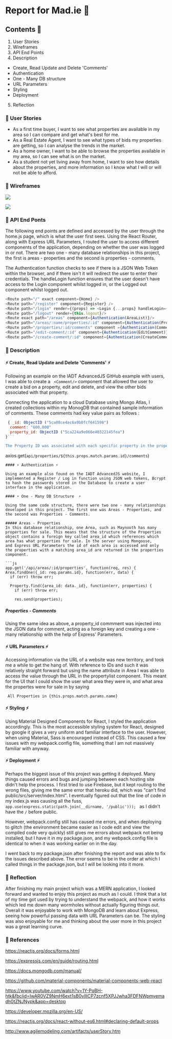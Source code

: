 # Report for Mad.ie 📓

## Contents 🍩
1. User Stories
2. Wireframes
3. API End Points
4. Description
  - Create, Read Update and Delete 'Comments'
  - Authentication
  - One - Many DB structure
  - URL Parameters
  - Styling
  - Deployment
5. Reflection



### 🌈 User Stories

- As a first time buyer, I want to see what properties are available in my area so I can compare and get what's best for me.
- As a Real Estate Agent, I want to see what types of bids my properties are getting, so I can analyse the trends in the market.
- As a home owner, I want to be able to browse the properties available in my area, so I can see what is on the market.
- As a student not yet living away from home, I want to see how details about the properties, and more information so I know what I will or will not be able to afford.

### 🌈 Wireframes

![](images/Wireframe_01.png)

![](images/Wireframe_02.png)

### 🌈 API End Ponts

The following end points are defined and accessed by the user through the home.js page, which is what the user first sees. Using the React Router, along with Express URL Parameters, I routed the user to access different components of the application, depending on whether the user was logged in or not.
There are two one - many database relationships in this project, the first is areas - properties and the second is properties - comments.

The Authentication function checks to see if there is a JSON Web Token within the browser, and if there isn't it will redirect the user to enter their credentials. The handleLogin function ensures that the user doesn't have access to the Login component whilst logged in, or the Logged out component whilst logged out.

```js
<Route path="/" exact component={Home} />
<Route path="/register" component={Register} />
<Route path="/login" render={(props) => <Login {...props} handleLogin={this.login} />} />
<Route path="/logout" render={this.logout}/>
<Route exact path="/areas" component={Authentication(AreaList)}/>
<Route path="/areas/:name/properties/:id" component={Authentication(PropertyList)}/>
<Route path="/properties/:id/comments" component ={Authentication(CommentList)} />
<Route path="/edit-comment/:id" component={Authentication(EditComment)}/>
<Route path="/create-comment/:id" component={Authentication(CreateComment)}/>

```



### 🌈 Description

#### ⚡️ Create, Read Update and Delete 'Comments' ⚡️

Following an example on the IADT AdvancedJS GitHub example  with users, I was able to create a ``` <Comment/>``` component that allowed the user to create a bid on a property, edit and delete, and view the other bids associated with that property.

Connecting the application to a cloud Database using Mongo Atlas, I created collections within my MonogDB that contained sample information of comments.
These comments had key value pairs as follows :
```js
 { _id: ObjectID ("5ca88ce4ac6a9b0fcf641598")
  comment: "600,000"
  property_id: ObjectID ("5ca224a9e066e40322145fea")
}```

The Property ID was associated with each specific property in the property list, behaving as a foreign key in the comment component. It was accessed through Express URL Parameters, in the axios request that populates the comment list.
```
  axios.get(`api/properties/${this.props.match.params.id}/comments`)
  ```
#### ⚡️ Authentication ⚡️

Using an example also found on the IADT AdvancedJS website, I implemented a Register / Log in function using JSON web tokens, Bcrypt to hash the passwords stored in the Database to create a user interface in the application.

#### ⚡️ One - Many DB Structure  ⚡️

Using the same code structure, there were two one - many relationships developed in this project. The first one was Areas - Properties, and the second was Properties - Comments.

##### Areas - Properties
In this database relationship, one Area, such as Maynooth has many properties for sale. This means that the structure of the Properties object contains a foreign key called area_id which references which area has what properties for sale. In the server using Mongoose,
and Express URL Parameters the id of each area is accessed and only the properties with a matching area_id are returned in the properties component.

```js
  app.get('/api/areas/:id/properties', function(req, res) {
  Area.findOne({_id: req.params.id}, function(err, data) {
    if (err) throw err;

    Property.find({area_id: data._id}, function(err, properties) {
      if (err) throw err;

      res.send(properties);
```

##### Properties - Comments
Using the same idea as above, a property_id commment was injected into the JSON data for comment, acting as a foreign key and creating a one - many relationship with the help of Express' Parameters.



#### ⚡️ URL Parameters  ⚡️
Accessing information via the URL of a website was new territory, and took me a while to get the hang of. With reference to IDs and such it was relatively straight forward but using the name attribute in Area I was able to access the value through the URL in the propertylist component. This meant for the UI that I could show the user what area they were in, and what area the propertes were for sale in by saying
```
 All Properties in {this.props.match.params.name}
```
#### ⚡️ Styling  ⚡️

Using Material Designed Components for React, I styled the application accordingly. This is the most accessible styling system for React, designed by google it gives a very uniform and familiar interface to the user. However, when using Material, Sass is encouraged instead of CSS. This caused a few issues with my webpack.config file, something that I am not massively familiar with anyway.


#### ⚡️ Deployment ⚡️

Perhaps the biggest issue of this project was getting it deployed. Many things caused errors and bugs and jumping between each hosting site didn't help the process. I first tried to use Firebase, but it kept routing to the wrong files, giving me the same error that heroku did, which was "can't find public/src/server/index.html". I eventually figured out that the line of code in my index.js was causing all the fuss, ```app.use(express.static(path.join(__dirname, '/public'))); ``` as I didn't have the ```/```
before public.

However, webpack.config still has caused me errors, and when deploying to glitch (the environment became easier as I code edit and view the compiled code very quickly) still gives me errors about webpack not being installed, but I have it in my package.json, and my webpack.config file is identical to when it was working earlier on in the day.

I went back to my package.json after finishing the report and was able to fix the issues described above. The error seems to be in the order at which I called things in the package.json, but I will be looking into it more. 


### 🌈 Reflection
After finishing my main project which was a MERN application, I looked forward and wanted to enjoy this project as much as I could. I think that a lot of my time got used by trying to understand the webpack, and how it works which led me down many wormholes without actually figuring things out. Overall it was enjoyable to work with MongoDB and learn about Express, seeing how powerful passing data with URL Parameters can be. The styling was also enjoyable for me and thinking about the user more in this project was a great learning curve.


### 🌈 References
https://reactjs.org/docs/forms.html

https://expressjs.com/en/guide/routing.html

https://docs.mongodb.com/manual/

https://github.com/material-components/material-components-web-react

https://www.youtube.com/watch?v=1Y-PqBH-htk&fbclid=IwAR0VZ9NmH6ext1sB0vllICP7zcnf5XPJJwha3FDFNWpmyemadh0tZNJNypk&app=desktop

https://developer.mozilla.org/en-US/

https://reactjs.org/docs/react-without-es6.html#declaring-default-props

http://www.agilemodeling.com/artifacts/userStory.htm
